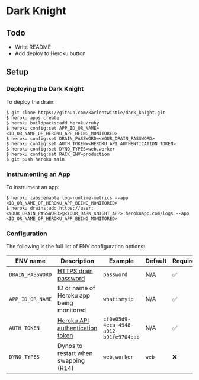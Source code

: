 # Dark Knight

## Todo

- Write README
- Add deploy to Heroku button

## Setup

### Deploying the Dark Knight

To deploy the drain:

    $ git clone https://github.com/karlentwistle/dark_knight.git
    $ heroku apps create
    $ heroku buildpacks:add heroku/ruby
    $ heroku config:set APP_ID_OR_NAME=<ID_OR_NAME_OF_HEROKU_APP_BEING_MONITORED>
    $ heroku config:set DRAIN_PASSWORD=<YOUR_DRAIN_PASSWORD>
    $ heroku config:set AUTH_TOKEN=<HEROKU_API_AUTHENTICATION_TOKEN>
    $ heroku config:set DYNO_TYPES=web,worker
    $ heroku config:set RACK_ENV=production
    $ git push heroku main

### Instrumenting an App

To instrument an app:

    $ heroku labs:enable log-runtime-metrics --app <ID_OR_NAME_OF_HEROKU_APP_BEING_MONITORED>
    $ heroku drains:add https://user:<YOUR_DRAIN_PASSWORD>@<YOUR_DARK_KNIGHT_APP>.herokuapp.com/logs --app <ID_OR_NAME_OF_HEROKU_APP_BEING_MONITORED>

### Configuration

The following is the full list of ENV configuration options:

| ENV name | Description | Example | Default | Required |
|---|---|---|---|---|
| `DRAIN_PASSWORD` | [HTTPS drain password](https://devcenter.heroku.com/articles/log-drains#https-drains)  | `password` | N/A |✅ |
| `APP_ID_OR_NAME` | ID or name of Heroku app being monitored | `whatismyip` | N/A | ✅ |
| `AUTH_TOKEN` | [Heroku API authentication token](https://devcenter.heroku.com/articles/platform-api-quickstart#authentication) | `cf0e05d9-4eca-4948-a012-b91fe9704bab` | N/A | ✅ |
| `DYNO_TYPES` | Dynos to restart when swapping (R14) | `web,worker` | `web` | ❌ |
